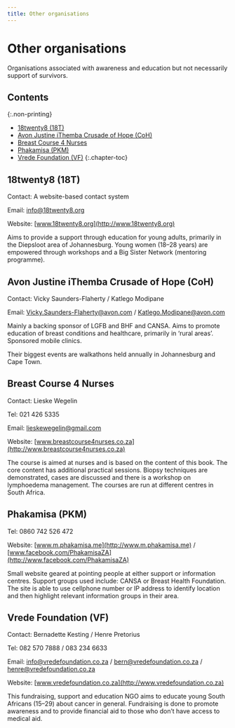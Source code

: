 ```yaml
---
title: Other organisations
---
```


# Other organisations

Organisations associated with awareness and education but not necessarily support of survivors.

## Contents
{:.non-printing}

*   [18twenty8 (18T)](#twenty8-18t)
*   [Avon Justine iThemba Crusade of Hope (CoH)](#avon-justine-ithemba-crusade-of-hope-coh)
*   [Breast Course 4 Nurses](#breast-course-4-nurses)
*   [Phakamisa (PKM)](#phakamisa-pkm)
*   [Vrede Foundation (VF)](#vrede-foundation-vf)
{:.chapter-toc}

## 18twenty8 (18T)

Contact: A website-based contact system

Email: [info@18twenty8.org](mailto:info@18twenty8.org)

Website: [www.18twenty8.org](http://www.18twenty8.org)

Aims to provide a support through education for young adults, primarily in the Diepsloot area of Johannesburg. Young women (18–28 years) are empowered through workshops and a Big Sister Network (mentoring programme). 

## Avon Justine iThemba Crusade of Hope (CoH)

Contact: Vicky Saunders-Flaherty / Katlego Modipane 

Email: [Vicky.Saunders-Flaherty@avon.com](mailto:Vicky.Saunders-Flaherty@avon.com) / [Katlego.Modipane@avon.com](mailto:Katlego.Modipane@avon.com)

Mainly a backing sponsor of LGFB and BHF and CANSA. Aims to promote education of breast conditions and healthcare, primarily in ‘rural areas’. Sponsored mobile clinics.

Their biggest events are walkathons held annually in Johannesburg and Cape Town.

## Breast Course 4 Nurses

Contact: Lieske Wegelin

Tel: 021 426 5335

Email: [lieskewegelin@gmail.com](mailto:lieskewegelin@gmail.com)

Website: [www.breastcourse4nurses.co.za](http://www.breastcourse4nurses.co.za)

The course is aimed at nurses and is based on the content of this book. The core content has additional practical sessions. Biopsy techniques are demonstrated, cases are discussed and there is a workshop on lymphoedema management. The courses are run at different centres in South Africa. 

## Phakamisa (PKM)

Tel: 0860 742 526 472

Website: [www.m.phakamisa.me](http://www.m.phakamisa.me) / [www.facebook.com/PhakamisaZA](http://www.facebook.com/PhakamisaZA)

Small website geared at pointing people at either support or information centres. Support groups used include: CANSA or Breast Health Foundation. The site is able to use cellphone number or IP address to identify location and then highlight relevant information groups in their area. 

## Vrede Foundation (VF)

Contact: Bernadette Kesting / Henre Pretorius

Tel: 082 570 7888 / 083 234 6633

Email: [info@vredefoundation.co.za](mailto:info@vredefoundation.co.za) / [bern@vredefoundation.co.za](mailto:bern@vredefoundation.co.za) / [henre@vredefoundation.co.za](mailto:henre@vredefoundation.co.za) 

Website: [www.vredefoundation.co.za](http://www.vredefoundation.co.za)

This fundraising, support and education NGO aims to educate young South Africans (15–29) about cancer in general. Fundraising is done to promote awareness and to provide financial aid to those who don’t have access to medical aid. 